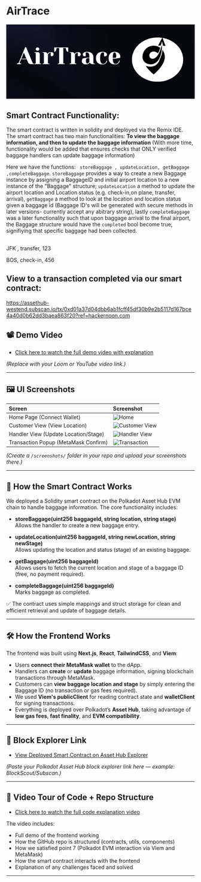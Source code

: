 # AirTrace
![AirTrace](Screenshot_52.png)

## Smart Contract Functionality: 
 The smart contract is written in solidity and deployed via the Remix IDE.\
 The smart contract has two main functionalities: **To view the baggage information, and then to update the baggage information** (With more time, functionality would be added that ensures checks that ONLY verified baggage handlers can update baggage information)
 
 Here we have the functions: ``` storeBaggage , updateLocation, getBaggage ,completeBaggage```.  ```storeBaggage``` provides a way to create a new Baggage instance by assigning a BaggageID and initial airport location to a new instance of the "Baggage" structure; ```updateLocation``` a method to update the airport location and Location status (e.g. check-in,on plane, transfer, arrival), ```getBaggage``` a method to look at the location and location status given a baggage id (Baggage ID's will be generated with secure methods in later versions- currently accept any abitrary string), lastly ```completeBaggage``` was a later functionality such that upon baggage arrival to the final airport, the Baggage structure would have the ```completed``` bool become true, signifiying that specific baggage had been collected. 

 ## 

JFK , transfer, 123

BOS, check-in, 456


## View to a transaction completed via our smart contract:
https://assethub-westend.subscan.io/tx/0xd01a37d04dbb6ab1fcff45df30b9e2b5117d167bce4a40d0b62dd3baea863f20?ref=hackernoon.com


## 📽️ Demo Video

- [Click here to watch the full demo video with explanation](LINK_TO_YOUR_DEMO_VIDEO)

*(Replace with your Loom or YouTube video link.)*

---

## 🖼️ UI Screenshots

| Screen | Screenshot |
|:------|:------------|
| Home Page (Connect Wallet) | ![Home](screenshots/home.png) |
| Customer View (View Location) | ![Customer View](screenshots/customer-view.png) |
| Handler View (Update Location/Stage) | ![Handler View](screenshots/handler-view.png) |
| Transaction Popup (MetaMask Confirm) | ![Transaction](screenshots/transaction-confirm.png) |

*(Create a `/screenshots/` folder in your repo and upload your screenshots there.)*

---

## 📜 How the Smart Contract Works

We deployed a Solidity smart contract on the Polkadot Asset Hub EVM chain to handle baggage information. The core functionality includes:

- **storeBaggage(uint256 baggageId, string location, string stage)**  
  Allows the handler to create a new baggage entry.

- **updateLocation(uint256 baggageId, string newLocation, string newStage)**  
  Allows updating the location and status (stage) of an existing baggage.

- **getBaggage(uint256 baggageId)**  
  Allows users to fetch the current location and stage of a baggage ID (free, no payment required).

- **completeBaggage(uint256 baggageId)**  
  Marks baggage as completed.

✅ The contract uses simple mappings and struct storage for clean and efficient retrieval and update of baggage details.

---

## 🛠️ How the Frontend Works

The frontend was built using **Next.js**, **React**, **TailwindCSS**, and **Viem**:

- Users **connect their MetaMask wallet** to the dApp.
- Handlers can **create** or **update** baggage information, signing blockchain transactions through MetaMask.
- Customers can **view baggage location and stage** by simply entering the Baggage ID (no transaction or gas fees required).
- We used **Viem's publicClient** for reading contract state and **walletClient** for signing transactions.
- Everything is deployed over Polkadot’s **Asset Hub**, taking advantage of **low gas fees**, **fast finality**, and **EVM compatibility**.

---

## 🔎 Block Explorer Link

- [View Deployed Smart Contract on Asset Hub Explorer](LINK_TO_YOUR_DEPLOYED_CONTRACT_ON_EXPLORER)

*(Paste your Polkadot Asset Hub block explorer link here — example: BlockScout/Subscan.)*

---

## 🎥 Video Tour of Code + Repo Structure

- [Click here to watch the full code explanation video](LINK_TO_YOUR_REPO_WALKTHROUGH_VIDEO)

The video includes:
- Full demo of the frontend working
- How the GitHub repo is structured (contracts, utils, components)
- How we satisfied point 7 (Polkadot EVM interaction via Viem and MetaMask)
- How the smart contract interacts with the frontend
- Explanation of any challenges faced and solved

---
